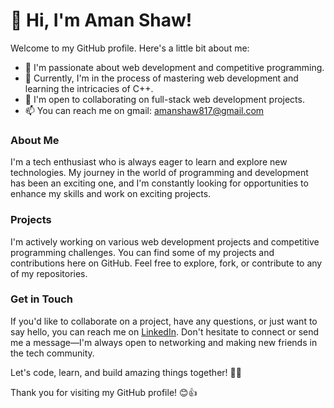  <h1>👋 Hi, I'm Aman Shaw!</h1>
        <p>Welcome to my GitHub profile. Here's a little bit about me:</p>
        <ul>
            <li>👀 I'm passionate about web development and competitive programming.</li>
            <li>🌱 Currently, I'm in the process of mastering web development and learning the intricacies of C++.</li>
            <li>💞️ I'm open to collaborating on full-stack web development projects.</li>
            <li>📫 You can reach me on gmail: <a href="mailto:amanshaw817@gmail.com">amanshaw817@gmail.com</a></li>
        </ul>
        <h3>About Me</h3>
        <p>I'm a tech enthusiast who is always eager to learn and explore new technologies. My journey in the world of programming and development has been an exciting one, and I'm constantly looking for opportunities to enhance my skills and work on exciting projects.</p>
        <h3>Projects</h3>
        <p>I'm actively working on various web development projects and competitive programming challenges. You can find some of my projects and contributions here on GitHub. Feel free to explore, fork, or contribute to any of my repositories.</p>
        <div>
            <h3>Get in Touch</h3>
            <p>If you'd like to collaborate on a project, have any questions, or just want to say hello, you can reach me on <a href="https://www.linkedin.com/in/yourlinkedinprofile">LinkedIn</a>. Don't hesitate to connect or send me a message—I'm always open to networking and making new friends in the tech community.</p>
        </div>
        <p>Let's code, learn, and build amazing things together! 🚀✨</p>
        <p>Thank you for visiting my GitHub profile! 😊👍</p>
    </div>
</body>
</html>
